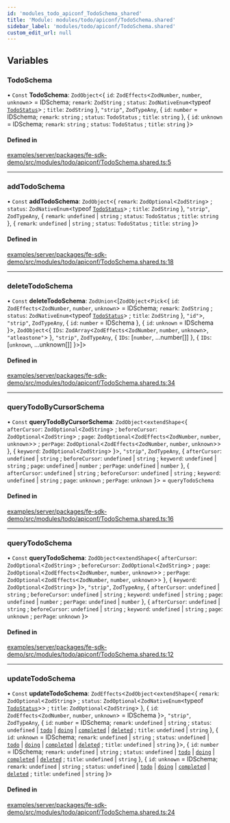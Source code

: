 ```yaml
---
id: 'modules_todo_apiconf_TodoSchema_shared'
title: 'Module: modules/todo/apiconf/TodoSchema.shared'
sidebar_label: 'modules/todo/apiconf/TodoSchema.shared'
custom_edit_url: null
---
```


## Variables

### TodoSchema

• `Const` **TodoSchema**: `ZodObject`<{ `id`: `ZodEffects`<`ZodNumber`, `number`, `unknown`\> = IDSchema; `remark`: `ZodString` ; `status`: `ZodNativeEnum`<typeof [`TodoStatus`](../enums/modules_todo_Todo_entity.TodoStatus.md)\> ; `title`: `ZodString` }, `"strip"`, `ZodTypeAny`, { `id`: `number` = IDSchema; `remark`: `string` ; `status`: `TodoStatus` ; `title`: `string` }, { `id`: `unknown` = IDSchema; `remark`: `string` ; `status`: `TodoStatus` ; `title`: `string` }\>

#### Defined in

[examples/server/packages/fe-sdk-demo/src/modules/todo/apiconf/TodoSchema.shared.ts:5](https://github.com/jiouiuw/tsdk-monorepo/blob/4c9ec73/examples/server/packages/fe-sdk-demo/src/modules/todo/apiconf/TodoSchema.shared.ts#L5)

---

### addTodoSchema

• `Const` **addTodoSchema**: `ZodObject`<{ `remark`: `ZodOptional`<`ZodString`\> ; `status`: `ZodNativeEnum`<typeof [`TodoStatus`](../enums/modules_todo_Todo_entity.TodoStatus.md)\> ; `title`: `ZodString` }, `"strip"`, `ZodTypeAny`, { `remark`: `undefined` \| `string` ; `status`: `TodoStatus` ; `title`: `string` }, { `remark`: `undefined` \| `string` ; `status`: `TodoStatus` ; `title`: `string` }\>

#### Defined in

[examples/server/packages/fe-sdk-demo/src/modules/todo/apiconf/TodoSchema.shared.ts:18](https://github.com/jiouiuw/tsdk-monorepo/blob/4c9ec73/examples/server/packages/fe-sdk-demo/src/modules/todo/apiconf/TodoSchema.shared.ts#L18)

---

### deleteTodoSchema

• `Const` **deleteTodoSchema**: `ZodUnion`<[`ZodObject`<`Pick`<{ `id`: `ZodEffects`<`ZodNumber`, `number`, `unknown`\> = IDSchema; `remark`: `ZodString` ; `status`: `ZodNativeEnum`<typeof [`TodoStatus`](../enums/modules_todo_Todo_entity.TodoStatus.md)\> ; `title`: `ZodString` }, `"id"`\>, `"strip"`, `ZodTypeAny`, { `id`: `number` = IDSchema }, { `id`: `unknown` = IDSchema }\>, `ZodObject`<{ `IDs`: `ZodArray`<`ZodEffects`<`ZodNumber`, `number`, `unknown`\>, `"atleastone"`\> }, `"strip"`, `ZodTypeAny`, { `IDs`: [`number`, ...number[]] }, { `IDs`: [`unknown`, ...unknown[]] }\>]\>

#### Defined in

[examples/server/packages/fe-sdk-demo/src/modules/todo/apiconf/TodoSchema.shared.ts:34](https://github.com/jiouiuw/tsdk-monorepo/blob/4c9ec73/examples/server/packages/fe-sdk-demo/src/modules/todo/apiconf/TodoSchema.shared.ts#L34)

---

### queryTodoByCursorSchema

• `Const` **queryTodoByCursorSchema**: `ZodObject`<`extendShape`<{ `afterCursor`: `ZodOptional`<`ZodString`\> ; `beforeCursor`: `ZodOptional`<`ZodString`\> ; `page`: `ZodOptional`<`ZodEffects`<`ZodNumber`, `number`, `unknown`\>\> ; `perPage`: `ZodOptional`<`ZodEffects`<`ZodNumber`, `number`, `unknown`\>\> }, { `keyword`: `ZodOptional`<`ZodString`\> }\>, `"strip"`, `ZodTypeAny`, { `afterCursor`: `undefined` \| `string` ; `beforeCursor`: `undefined` \| `string` ; `keyword`: `undefined` \| `string` ; `page`: `undefined` \| `number` ; `perPage`: `undefined` \| `number` }, { `afterCursor`: `undefined` \| `string` ; `beforeCursor`: `undefined` \| `string` ; `keyword`: `undefined` \| `string` ; `page`: `unknown` ; `perPage`: `unknown` }\> = `queryTodoSchema`

#### Defined in

[examples/server/packages/fe-sdk-demo/src/modules/todo/apiconf/TodoSchema.shared.ts:16](https://github.com/jiouiuw/tsdk-monorepo/blob/4c9ec73/examples/server/packages/fe-sdk-demo/src/modules/todo/apiconf/TodoSchema.shared.ts#L16)

---

### queryTodoSchema

• `Const` **queryTodoSchema**: `ZodObject`<`extendShape`<{ `afterCursor`: `ZodOptional`<`ZodString`\> ; `beforeCursor`: `ZodOptional`<`ZodString`\> ; `page`: `ZodOptional`<`ZodEffects`<`ZodNumber`, `number`, `unknown`\>\> ; `perPage`: `ZodOptional`<`ZodEffects`<`ZodNumber`, `number`, `unknown`\>\> }, { `keyword`: `ZodOptional`<`ZodString`\> }\>, `"strip"`, `ZodTypeAny`, { `afterCursor`: `undefined` \| `string` ; `beforeCursor`: `undefined` \| `string` ; `keyword`: `undefined` \| `string` ; `page`: `undefined` \| `number` ; `perPage`: `undefined` \| `number` }, { `afterCursor`: `undefined` \| `string` ; `beforeCursor`: `undefined` \| `string` ; `keyword`: `undefined` \| `string` ; `page`: `unknown` ; `perPage`: `unknown` }\>

#### Defined in

[examples/server/packages/fe-sdk-demo/src/modules/todo/apiconf/TodoSchema.shared.ts:12](https://github.com/jiouiuw/tsdk-monorepo/blob/4c9ec73/examples/server/packages/fe-sdk-demo/src/modules/todo/apiconf/TodoSchema.shared.ts#L12)

---

### updateTodoSchema

• `Const` **updateTodoSchema**: `ZodEffects`<`ZodObject`<`extendShape`<{ `remark`: `ZodOptional`<`ZodString`\> ; `status`: `ZodOptional`<`ZodNativeEnum`<typeof [`TodoStatus`](../enums/modules_todo_Todo_entity.TodoStatus.md)\>\> ; `title`: `ZodOptional`<`ZodString`\> }, { `id`: `ZodEffects`<`ZodNumber`, `number`, `unknown`\> = IDSchema }\>, `"strip"`, `ZodTypeAny`, { `id`: `number` = IDSchema; `remark`: `undefined` \| `string` ; `status`: `undefined` \| [`todo`](../enums/modules_todo_Todo_entity.TodoStatus.md#todo) \| [`doing`](../enums/modules_todo_Todo_entity.TodoStatus.md#doing) \| [`completed`](../enums/modules_todo_Todo_entity.TodoStatus.md#completed) \| [`deleted`](../enums/modules_todo_Todo_entity.TodoStatus.md#deleted) ; `title`: `undefined` \| `string` }, { `id`: `unknown` = IDSchema; `remark`: `undefined` \| `string` ; `status`: `undefined` \| [`todo`](../enums/modules_todo_Todo_entity.TodoStatus.md#todo) \| [`doing`](../enums/modules_todo_Todo_entity.TodoStatus.md#doing) \| [`completed`](../enums/modules_todo_Todo_entity.TodoStatus.md#completed) \| [`deleted`](../enums/modules_todo_Todo_entity.TodoStatus.md#deleted) ; `title`: `undefined` \| `string` }\>, { `id`: `number` = IDSchema; `remark`: `undefined` \| `string` ; `status`: `undefined` \| [`todo`](../enums/modules_todo_Todo_entity.TodoStatus.md#todo) \| [`doing`](../enums/modules_todo_Todo_entity.TodoStatus.md#doing) \| [`completed`](../enums/modules_todo_Todo_entity.TodoStatus.md#completed) \| [`deleted`](../enums/modules_todo_Todo_entity.TodoStatus.md#deleted) ; `title`: `undefined` \| `string` }, { `id`: `unknown` = IDSchema; `remark`: `undefined` \| `string` ; `status`: `undefined` \| [`todo`](../enums/modules_todo_Todo_entity.TodoStatus.md#todo) \| [`doing`](../enums/modules_todo_Todo_entity.TodoStatus.md#doing) \| [`completed`](../enums/modules_todo_Todo_entity.TodoStatus.md#completed) \| [`deleted`](../enums/modules_todo_Todo_entity.TodoStatus.md#deleted) ; `title`: `undefined` \| `string` }\>

#### Defined in

[examples/server/packages/fe-sdk-demo/src/modules/todo/apiconf/TodoSchema.shared.ts:24](https://github.com/jiouiuw/tsdk-monorepo/blob/4c9ec73/examples/server/packages/fe-sdk-demo/src/modules/todo/apiconf/TodoSchema.shared.ts#L24)
